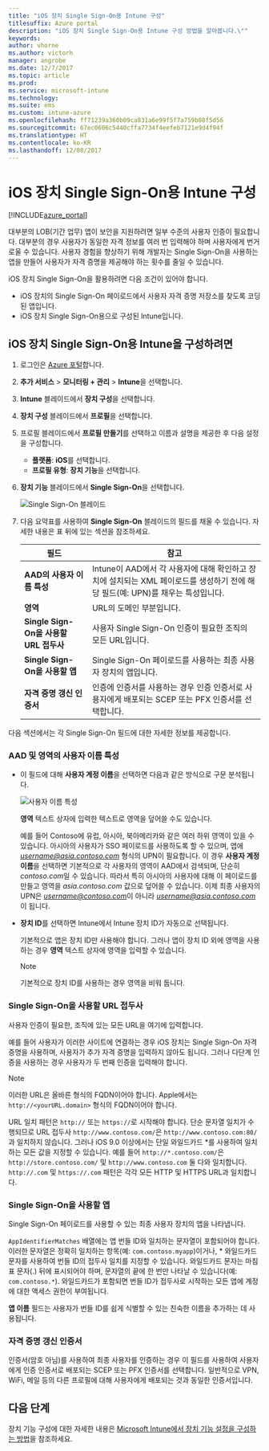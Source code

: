 ```yaml
---
title: "iOS 장치 Single Sign-On용 Intune 구성"
titlesuffix: Azure portal
description: "iOS 장치 Single Sign-On용 Intune 구성 방법을 알아봅니다.\""
keywords: 
author: vhorne
ms.author: victorh
manager: angrobe
ms.date: 12/7/2017
ms.topic: article
ms.prod: 
ms.service: microsoft-intune
ms.technology: 
ms.suite: ems
ms.custom: intune-azure
ms.openlocfilehash: ff71239a360b09ca831a6e99f5f7a759b08f5d56
ms.sourcegitcommit: 67ec0606c5440cffa7734f4eefeb7121e9d4f94f
ms.translationtype: HT
ms.contentlocale: ko-KR
ms.lasthandoff: 12/08/2017
---
```

# <a name="configure-intune-for-ios-device-single-sign-on"></a>iOS 장치 Single Sign-On용 Intune 구성

[!INCLUDE[azure_portal](./includes/azure_portal.md)]

대부분의 LOB(기간 업무) 앱이 보안을 지원하려면 일부 수준의 사용자 인증이 필요합니다. 대부분의 경우 사용자가 동일한 자격 정보를 여러 번 입력해야 하며 사용자에게 번거로울 수 있습니다. 사용자 경험을 향상하기 위해 개발자는 Single Sign-On을 사용하는 앱을 만들어 사용자가 자격 증명을 제공해야 하는 횟수를 줄일 수 있습니다.

iOS 장치 Single Sign-On을 활용하려면 다음 조건이 있어야 합니다.

- iOS 장치의 Single Sign-On 페이로드에서 사용자 자격 증명 저장소를 찾도록 코딩된 앱입니다.
- iOS 장치 Single Sign-On용으로 구성된 Intune입니다.

## <a name="to-configure-intune-for-ios-device-single-sign-on"></a>iOS 장치 Single Sign-On용 Intune을 구성하려면


1. 로그인은 [Azure 포털](https://portal.azure.com)합니다.
2. **추가 서비스** > **모니터링 + 관리** > **Intune**을 선택합니다.
3. **Intune** 블레이드에서 **장치 구성**을 선택합니다.
2. **장치 구성** 블레이드에서 **프로필**을 선택합니다.
3. 프로필 블레이드에서 **프로필 만들기**를 선택하고 이름과 설명을 제공한 후 다음 설정을 구성합니다.
   - **플랫폼**: **iOS**를 선택합니다. 
   - **프로필 유형**: **장치 기능**을 선택합니다.
4. **장치 기능** 블레이드에서 **Single Sign-On**을 선택합니다.

   ![Single Sign-On 블레이드](./media/sso-blade.png)

2. 다음 요약표를 사용하여 **Single Sign-On** 블레이드의 필드를 채울 수 있습니다. 자세한 내용은 표 뒤에 있는 섹션을 참조하세요.
   
   |필드  |참고|
   |---------|---------|
   |**AAD의 사용자 이름 특성**|Intune이 AAD에서 각 사용자에 대해 확인하고 장치에 설치되는 XML 페이로드를 생성하기 전에 해당 필드(예: UPN)를 채우는 특성입니다.|
   |**영역**|URL의 도메인 부분입니다.|
   |**Single Sign-On을 사용할 URL 접두사**|사용자 Single Sign-On 인증이 필요한 조직의 모든 URL입니다.|
   |**Single Sign-On을 사용할 앱**|Single Sign-On 페이로드를 사용하는 최종 사용자 장치의 앱입니다.|
   |**자격 증명 갱신 인증서**|인증에 인증서를 사용하는 경우 인증 인증서로 사용자에게 배포되는 SCEP 또는 PFX 인증서를 선택합니다.|

다음 섹션에서는 각 Single Sign-On 필드에 대한 자세한 정보를 제공합니다.

### <a name="username-attribute-from-aad-and-realm"></a>AAD 및 영역의 사용자 이름 특성

- 이 필드에 대해 **사용자 계정 이름**을 선택하면 다음과 같은 방식으로 구문 분석됩니다.

   ![사용자 이름 특성](media/User-name-attribute.png)

   **영역** 텍스트 상자에 입력한 텍스트로 영역을 덮어쓸 수도 있습니다.

   예를 들어 Contoso에 유럽, 아시아, 북아메리카와 같은 여러 하위 영역이 있을 수 있습니다. 아시아의 사용자가 SSO 페이로드를 사용하도록 할 수 있으며, 앱에 *username@asia.contoso.com* 형식의 UPN이 필요합니다. 이 경우 **사용자 계정 이름**을 선택하면 기본적으로 각 사용자의 영역이 AAD에서 검색되며, 단순히 *contoso.com*일 수 있습니다. 따라서 특히 아시아의 사용자에 대해 이 페이로드를 만들고 영역을 *asia.contoso.com* 값으로 덮어쓸 수 있습니다. 이제 최종 사용자의 UPN은 *username@contoso.com*이 아니라 *username@asia.contoso.com*이 됩니다.

- **장치 ID**를 선택하면 Intune에서 Intune 장치 ID가 자동으로 선택됩니다.

   기본적으로 앱은 장치 ID만 사용해야 합니다. 그러나 앱이 장치 ID 외에 영역을 사용하는 경우 **영역** 텍스트 상자에 영역을 입력할 수 있습니다.

   > [!NOTE]
   > 기본적으로 장치 ID를 사용하는 경우 영역을 비워 둡니다.

### <a name="url-prefixes-that-will-use-single-sign-on"></a>Single Sign-On을 사용할 URL 접두사

사용자 인증이 필요한, 조직에 있는 모든 URL을 여기에 입력합니다.

예를 들어 사용자가 이러한 사이트에 연결하는 경우 iOS 장치는 Single Sign-On 자격 증명을 사용하며, 사용자가 추가 자격 증명을 입력하지 않아도 됩니다. 그러나 다단계 인증을 사용하는 경우 사용자가 두 번째 인증을 입력해야 합니다.

> [!NOTE]
> 이러한 URL은 올바른 형식의 FQDN이어야 합니다. Apple에서는 `http://<yourURL.domain>` 형식의 FQDN이어야 합니다.

URL 일치 패턴은 `http://` 또는 `https://`로 시작해야 합니다. 단순 문자열 일치가 수행되므로 URL 접두사 `http://www.contoso.com/`은 `http://www.contoso.com:80/`과 일치하지 않습니다. 그러나 iOS 9.0 이상에서는 단일 와일드카드 *를 사용하여 일치하는 모든 값을 지정할 수 있습니다. 예를 들어 `http://*.contoso.com/`은 `http://store.contoso.com/` 및 `http://www.contoso.com` 둘 다와 일치합니다.
`http://.com` 및 `https://.com` 패턴은 각각 모든 HTTP 및 HTTPS URL과 일치합니다.

### <a name="apps-that-will-use-single-sign-on"></a>Single Sign-On을 사용할 앱

Single Sign-On 페이로드를 사용할 수 있는 최종 사용자 장치의 앱을 나타냅니다.

`AppIdentifierMatches` 배열에는 앱 번들 ID와 일치하는 문자열이 포함되어야 합니다. 이러한 문자열은 정확히 일치하는 항목(예: `com.contoso.myapp`)이거나, * 와일드카드 문자를 사용하여 번들 ID의 접두사 일치를 지정할 수 있습니다. 와일드카드 문자는 마침표 문자(.) 뒤에 표시되어야 하며, 문자열의 끝에 한 번만 나타날 수 있습니다(예: `com.contoso.*`). 와일드카드가 포함되면 번들 ID가 접두사로 시작하는 모든 앱에 계정에 대한 액세스 권한이 부여됩니다.

**앱 이름** 필드는 사용자가 번들 ID를 쉽게 식별할 수 있는 친숙한 이름을 추가하는 데 사용됩니다.

### <a name="credential-renewal-certificate"></a>자격 증명 갱신 인증서

인증서(암호 아님)를 사용하여 최종 사용자를 인증하는 경우 이 필드를 사용하여 사용자에게 인증 인증서로 배포되는 SCEP 또는 PFX 인증서를 선택합니다. 일반적으로 VPN, WiFi, 메일 등의 다른 프로필에 대해 사용자에게 배포되는 것과 동일한 인증서입니다.

## <a name="next-steps"></a>다음 단계

장치 기능 구성에 대한 자세한 내용은 [Microsoft Intune에서 장치 기능 설정을 구성하는 방법](device-features-configure.md)을 참조하세요.